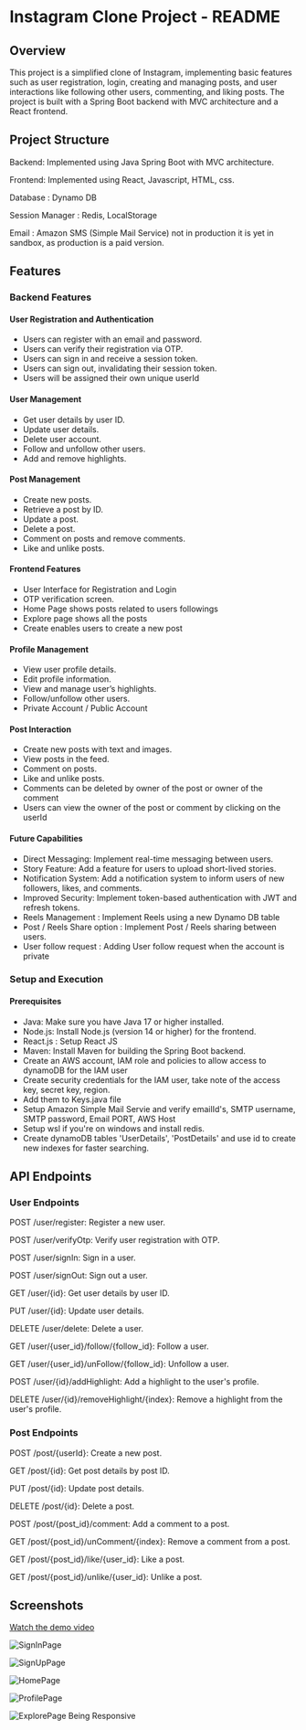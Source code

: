 # Instagram Clone Project - README

## Overview

This project is a simplified clone of Instagram, implementing basic features such as user registration, login, creating and managing posts, and user interactions like following other users, commenting, and liking posts. The project is built with a Spring Boot backend with MVC architecture and a React frontend.

## Project Structure

Backend: Implemented using Java Spring Boot with MVC architecture.

Frontend: Implemented using React, Javascript, HTML, css.

Database : Dynamo DB

Session Manager : Redis, LocalStorage

Email : Amazon SMS (Simple Mail Service) not in production it is yet in sandbox, as production is a paid version.

## Features

### Backend Features

#### User Registration and Authentication

- Users can register with an email and password.
- Users can verify their registration via OTP.
- Users can sign in and receive a session token.
- Users can sign out, invalidating their session token.
- Users will be assigned their own unique userId

#### User Management

- Get user details by user ID.
- Update user details.
- Delete user account.
- Follow and unfollow other users.
- Add and remove highlights.

#### Post Management

- Create new posts.
- Retrieve a post by ID.
- Update a post.
- Delete a post.
- Comment on posts and remove comments.
- Like and unlike posts.

#### Frontend Features

- User Interface for Registration and Login
- OTP verification screen.
- Home Page shows posts related to users followings
- Explore page shows all the posts
- Create enables users to create a new post

#### Profile Management

- View user profile details.
- Edit profile information.
- View and manage user’s highlights.
- Follow/unfollow other users.
- Private Account / Public Account

#### Post Interaction

- Create new posts with text and images.
- View posts in the feed.
- Comment on posts.
- Like and unlike posts.
- Comments can be deleted by owner of the post or owner of the comment
- Users can view the owner of the post or comment by clicking on the userId

#### Future Capabilities

- Direct Messaging: Implement real-time messaging between users.
- Story Feature: Add a feature for users to upload short-lived stories.
- Notification System: Add a notification system to inform users of new followers, likes, and comments.
- Improved Security: Implement token-based authentication with JWT and refresh tokens.
- Reels Management : Implement Reels using a new Dynamo DB table
- Post / Reels Share option : Implement Post / Reels sharing between users.
- User follow request : Adding User follow request when the account is private

### Setup and Execution

#### Prerequisites

- Java: Make sure you have Java 17 or higher installed.
- Node.js: Install Node.js (version 14 or higher) for the frontend.
- React.js : Setup React JS
- Maven: Install Maven for building the Spring Boot backend.
- Create an AWS account, IAM role and policies to allow access to dynamoDB for the IAM user
- Create security credentials for the IAM user, take note of the access key, secret key, region.
- Add them to Keys.java file
- Setup Amazon Simple Mail Servie and verify emailId's, SMTP username, SMTP password, Email PORT, AWS Host
- Setup wsl if you're on windows and install redis.
- Create dynamoDB tables 'UserDetails', 'PostDetails' and use id to create new indexes for faster searching.

## API Endpoints

### User Endpoints

POST /user/register: Register a new user.

POST /user/verifyOtp: Verify user registration with OTP.

POST /user/signIn: Sign in a user.

POST /user/signOut: Sign out a user.

GET /user/{id}: Get user details by user ID.

PUT /user/{id}: Update user details.

DELETE /user/delete: Delete a user.

GET /user/{user_id}/follow/{follow_id}: Follow a user.

GET /user/{user_id}/unFollow/{follow_id}: Unfollow a user.

POST /user/{id}/addHighlight: Add a highlight to the user's profile.

DELETE /user/{id}/removeHighlight/{index}: Remove a highlight from the user's profile.

### Post Endpoints

POST /post/{userId}: Create a new post.

GET /post/{id}: Get post details by post ID.

PUT /post/{id}: Update post details.

DELETE /post/{id}: Delete a post.

POST /post/{post_id}/comment: Add a comment to a post.

GET /post/{post_id}/unComment/{index}: Remove a comment from a post.

GET /post/{post_id}/like/{user_id}: Like a post.

GET /post/{post_id}/unlike/{user_id}: Unlike a post.

## Screenshots

[Watch the demo video](screenshots/InstaClone%20Recording.mp4)

![SignInPage](screenshots/SignInPage.png)

![SignUpPage](screenshots/SignUpPage.png)

![HomePage](screenshots/HomePage.png)

![ProfilePage](screenshots/ProfilePage.png)

![ExplorePage Being Responsive](screenshots/ExplorePage_Responsive.png)
